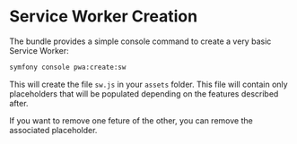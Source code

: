 # Service Worker Creation

The bundle provides a simple console command to create a very basic Service Worker:

```sh
symfony console pwa:create:sw
```

This will create the file `sw.js` in your `assets` folder. This file will contain only placeholders that will be populated depending on the features described after.

If you want to remove one feture of the other, you can remove the associated placeholder.
